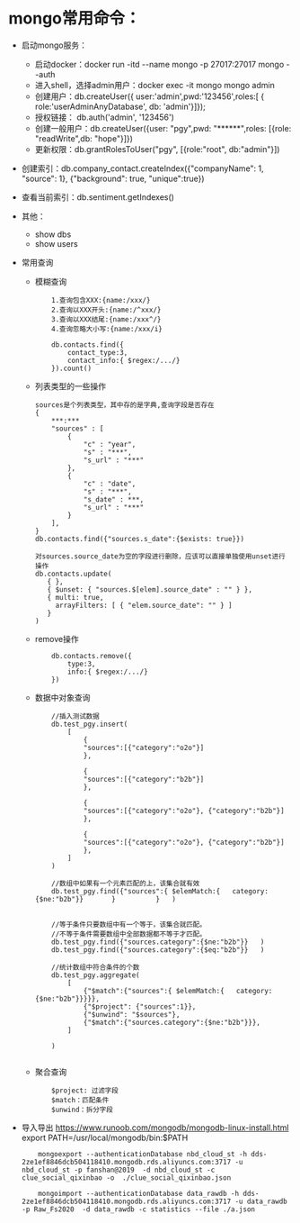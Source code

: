# mongo常用命令：
* 启动mongo服务：
    * 启动docker：docker run -itd --name mongo -p 27017:27017 mongo --auth
    * 进入shell，选择admin用户：docker exec -it mongo mongo admin
    * 创建用户：db.createUser({ user:'admin',pwd:'123456',roles:[ { role:'userAdminAnyDatabase', db: 'admin'}]});
    * 授权链接： db.auth('admin', '123456')
    * 创建一般用户：db.createUser({user: "pgy",pwd: "******",roles: [{role: "readWrite",db: "hope"}]})
    * 更新权限：db.grantRolesToUser("pgy", [{role:"root", db:"admin"}])
* 创建索引：db.company_contact.createIndex({"companyName": 1, "source": 1}, {"background": true, "unique":true})
* 查看当前索引：db.sentiment.getIndexes()
* 其他：
    * show dbs
    * show users
* 常用查询
    * 模糊查询
        ```
            1.查询包含XXX:{name:/xxx/}
            2.查询以XXX开头:{name:/^xxx/}
            3.查询以XXX结尾:{name:/xxx^/}
            4.查询忽略大小写:{name:/xxx/i}
        
            db.contacts.find({
                contact_type:3,
                contact_info:{ $regex:/.../}
            }).count()
        ```
    * 列表类型的一些操作
        ```
        sources是个列表类型，其中存的是字典,查询字段是否存在
        {
            ***:***
            "sources" : [
                {
                    "c" : "year",
                    "s" : "***",
                    "s_url" : "***"
                },
                {
                    "c" : "date",
                    "s" : "***",
                    "s_date" : ***,
                    "s_url" : "***"
                }
            ],
        }
        db.contacts.find({"sources.s_date":{$exists: true}})
           
        对sources.source_date为空的字段进行删除，应该可以直接单独使用unset进行操作
        db.contacts.update(
           { },
           { $unset: { "sources.$[elem].source_date" : "" } },
           { multi: true,
             arrayFilters: [ { "elem.source_date": "" } ]
           }
        )
        ```
  
  * remove操作
    ```
        db.contacts.remove({
            type:3,
            info:{ $regex:/.../}
        })
    ```
    
   * 数据中对象查询
        ```
            //插入测试数据
            db.test_pgy.insert(
                [
                    {
                    "sources":[{"category":"o2o"}]
                    },
                
                    {
                    "sources":[{"category":"b2b"}]
                    },
                
                    {
                    "sources":[{"category":"o2o"}, {"category":"b2b"}]
                    },
                    
                    {
                    "sources":[{"category":"o2o"}, {"category":"b2b"}]
                    },
                ]
            )
     
            //数组中如果有一个元素匹配的上，该集合就有效
            db.test_pgy.find({"sources":{ $elemMatch:{   category:{$ne:"b2b"}}       }          }   )
            
            
            //等于条件只要数组中有一个等于，该集合就匹配。
            //不等于条件需要数组中全部数据都不等于才匹配。
            db.test_pgy.find({"sources.category":{$ne:"b2b"}}   )
            db.test_pgy.find({"sources.category":{$eq:"b2b"}}   )

            //统计数组中符合条件的个数
            db.test_pgy.aggregate(
                [
                    {"$match":{"sources":{ $elemMatch:{   category:{$ne:"b2b"}}}}},
                    {"$project": {"sources":1}},
                    {"$unwind": "$sources"},
                    {"$match":{"sources.category":{$ne:"b2b"}}},
                ]
            
            )
     
     
        ```
     
    * 聚合查询
        ```
            $project: 过滤字段
            $match：匹配条件
            $unwind：拆分字段
        ```
      
      



* 导入导出
    https://www.runoob.com/mongodb/mongodb-linux-install.html
    export PATH=/usr/local/mongodb/bin:$PATH
    ```
        mongoexport --authenticationDatabase nbd_cloud_st -h dds-2ze1ef8846dcb504118410.mongodb.rds.aliyuncs.com:3717 -u nbd_cloud_st -p fanshan@2019  -d nbd_cloud_st -c clue_social_qixinbao -o  ./clue_social_qixinbao.json
        
        mongoimport --authenticationDatabase data_rawdb -h dds-2ze1ef8846dcb504118410.mongodb.rds.aliyuncs.com:3717 -u data_rawdb -p Raw_Fs2020  -d data_rawdb -c statistics --file ./a.json
    
    ```
